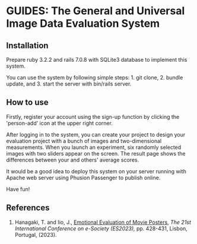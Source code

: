 # GUIDES: The General and Universal Image Data Evaluation System

## Installation
Prepare ruby 3.2.2 and rails 7.0.8 with SQLite3 database to implement this system.

You can use the system by following simple steps: 1. git clone, 2. bundle update, and 3. start the server with bin/rails server.

## How to use
Firstly, register your account using the sign-up function by clicking the 'person-add' icon at the upper right corner.

After logging in to the system, you can create your project to design your evaluation project with a bunch of images and two-dimensional measurements.
When you launch an experiment, six randomly selected images with two sliders appear on the screen.
The result page shows the differences between your and others' average scores.

It would be a good idea to deploy this system on your server running with Apache web server using Phusion Passenger to publish online.

Have fun!

## References
1. Hanagaki, T. and Iio, J., [Emotional Evaluation of Movie Posters](https://www.esociety-conf.org/wp-content/uploads/2023/03/2_ES2023_S_046_Hanagaki.pdf), *The 21st International Conference on e-Society (ES2023),* pp. 428-431, Lisbon, Portugal, (2023).
